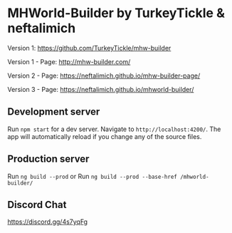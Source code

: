 # MHWorld-Builder by TurkeyTickle & neftalimich

Version 1: https://github.com/TurkeyTickle/mhw-builder

Version 1 - Page: http://mhw-builder.com/

Version 2 - Page: https://neftalimich.github.io/mhw-builder-page/

Version 3 - Page: https://neftalimich.github.io/mhworld-builder/


## Development server

Run `npm start` for a dev server. Navigate to `http://localhost:4200/`. The app will automatically reload if you change any of the source files.

## Production server

Run `ng build --prod`
or
Run `ng build --prod --base-href /mhworld-builder/`

## Discord Chat

https://discord.gg/4s7yqFg
